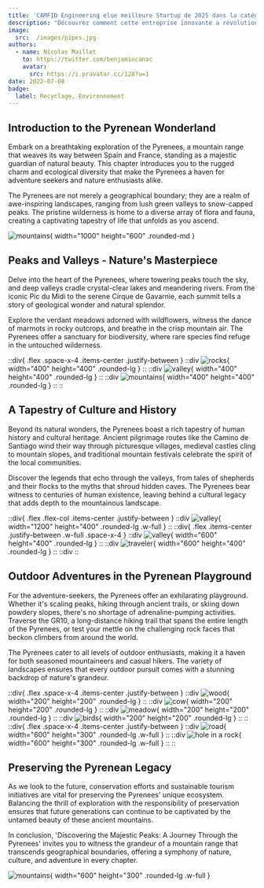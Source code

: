 ```yaml
---
title: 'CAMFID Engineering elue meilleure Startup de 2025 dans la catégorie Recyclage'
description: "Découvrez comment cette entreprise innovante a révolutionné l'industrie du recyclage et contribué à la préservation de l'environnement."
image:
  src:  /images/pipes.jpg
authors:
  - name: Nicolas Maillet
    to: https://twitter.com/benjamincanac
    avatar:
      src: https://i.pravatar.cc/128?u=1
date: 2022-07-08
badge:
  label: Recyclage, Environnement
---
```


## Introduction to the Pyrenean Wonderland
Embark on a breathtaking exploration of the Pyrenees, a mountain range that weaves its way between Spain and France, standing as a majestic guardian of natural beauty. This chapter introduces you to the rugged charm and ecological diversity that make the Pyrenees a haven for adventure seekers and nature enthusiasts alike.

The Pyrenees are not merely a geographical boundary; they are a realm of awe-inspiring landscapes, ranging from lush green valleys to snow-capped peaks. The pristine wilderness is home to a diverse array of flora and fauna, creating a captivating tapestry of life that unfolds as you ascend.

![mountains](https://picsum.photos/id/11/1000/600){ width="1000" height="600" .rounded-md }

## Peaks and Valleys - Nature's Masterpiece
Delve into the heart of the Pyrenees, where towering peaks touch the sky, and deep valleys cradle crystal-clear lakes and meandering rivers. From the iconic Pic du Midi to the serene Cirque de Gavarnie, each summit tells a story of geological wonder and natural splendor.

Explore the verdant meadows adorned with wildflowers, witness the dance of marmots in rocky outcrops, and breathe in the crisp mountain air. The Pyrenees offer a sanctuary for biodiversity, where rare species find refuge in the untouched wilderness.

::div{ .flex .space-x-4 .items-center .justify-between }
  ::div
    ![rocks](https://picsum.photos/id/15/400/400){ width="400" height="400" .rounded-lg }
  ::
  ::div
    ![valley](https://picsum.photos/id/28/400/400){ width="400" height="400" .rounded-lg }
  ::
  ::div
    ![mountains](https://picsum.photos/id/29/400/400){ width="400" height="400" .rounded-lg }
  ::
::


## A Tapestry of Culture and History
Beyond its natural wonders, the Pyrenees boast a rich tapestry of human history and cultural heritage. Ancient pilgrimage routes like the Camino de Santiago wind their way through picturesque villages, medieval castles cling to mountain slopes, and traditional mountain festivals celebrate the spirit of the local communities.

Discover the legends that echo through the valleys, from tales of shepherds and their flocks to the myths that shroud hidden caves. The Pyrenees bear witness to centuries of human existence, leaving behind a cultural legacy that adds depth to the mountainous landscape.

::div{ .flex .flex-col .items-center .justify-between }
  ::div
    ![valley](https://picsum.photos/id/118/1200/400){ width="1200" height="400" .rounded-lg .w-full }
  ::
  ::div{ .flex .items-center .justify-between .w-full .space-x-4 }
    ::div
      ![valley](https://picsum.photos/id/121/600/400){ width="600" height="400" .rounded-lg }
    ::
    ::div
      ![traveler](https://picsum.photos/id/177/600/400){ width="600" height="400" .rounded-lg }
    ::
  ::div
::

## Outdoor Adventures in the Pyrenean Playground
For the adventure-seekers, the Pyrenees offer an exhilarating playground. Whether it's scaling peaks, hiking through ancient trails, or skiing down powdery slopes, there's no shortage of adrenaline-pumping activities. Traverse the GR10, a long-distance hiking trail that spans the entire length of the Pyrenees, or test your mettle on the challenging rock faces that beckon climbers from around the world.

The Pyrenees cater to all levels of outdoor enthusiasts, making it a haven for both seasoned mountaineers and casual hikers. The variety of landscapes ensures that every outdoor pursuit comes with a stunning backdrop of nature's grandeur.

::div{ .flex .space-x-4 .items-center .justify-between }
  ::div
    ![wood](https://picsum.photos/id/190/200/200){ width="200" height="200" .rounded-lg }
  ::
  ::div
    ![cow](https://picsum.photos/id/200/200/200){ width="200" height="200" .rounded-lg }
  ::
  ::div
    ![meadow](https://picsum.photos/id/206/200/200){ width="200" height="200" .rounded-lg }
  ::
  ::div
    ![birds](https://picsum.photos/id/258/200/200){ width="200" height="200" .rounded-lg }
  ::
::
::div{ .flex .space-x-4 .items-center .justify-between }
  ::div
    ![road](https://picsum.photos/id/278/600/300){ width="600" height="300" .rounded-lg .w-full }
  ::
  ::div
    ![hole in a rock](https://picsum.photos/id/343/600/300){ width="600" height="300" .rounded-lg .w-full }
  ::
::

## Preserving the Pyrenean Legacy
As we look to the future, conservation efforts and sustainable tourism initiatives are vital for preserving the Pyrenees' unique ecosystem. Balancing the thrill of exploration with the responsibility of preservation ensures that future generations can continue to be captivated by the untamed beauty of these ancient mountains.

In conclusion, 'Discovering the Majestic Peaks: A Journey Through the Pyrenees' invites you to witness the grandeur of a mountain range that transcends geographical boundaries, offering a symphony of nature, culture, and adventure in every chapter.

![mountains](https://picsum.photos/id/368/600/300){ width="600" height="300" .rounded-lg .w-full }

